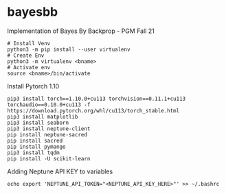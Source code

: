 # bayesbb
Implementation of Bayes By Backprop - PGM Fall 21

```
# Install Venv
python3 -m pip install --user virtualenv
# Create Env
python3 -m virtualenv <bname>
# Activate env
source <bname>/bin/activate
```

Install Pytorch 1.10
```
pip3 install torch==1.10.0+cu113 torchvision==0.11.1+cu113 torchaudio==0.10.0+cu113 -f https://download.pytorch.org/whl/cu113/torch_stable.html
pip3 install matplotlib
pip3 install seaborn
pip3 install neptune-client
pip install neptune-sacred
pip install sacred
pip install pymango
pip3 install tqdm
pip install -U scikit-learn
```

Adding Neptune API KEY to variables
```
echo export 'NEPTUNE_API_TOKEN="<NEPTUNE_API_KEY_HERE>"' >> ~/.bashrc
```